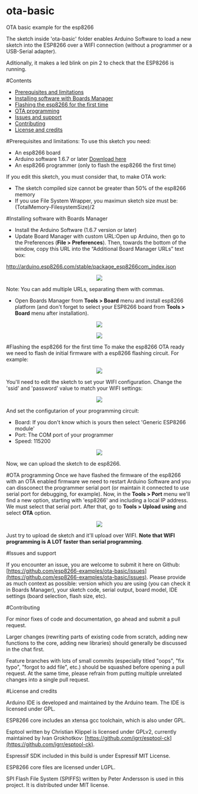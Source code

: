 # ota-basic
OTA basic example for the esp8266

The sketch inside 'ota-basic' folder enables Arduino Software to load a new sketch into the ESP8266 over a WIFI connection (without a programmer or a USB-Serial adapter).

Aditionally, it makes a led blink on pin 2 to check that the ESP8266 is running.

#Contents
  * [Prerequisites and limitations](#prerequisites-and-limitations)
  * [Installing software with Boards Manager](#installing-software-with-boards-manager)
  * [Flashing the esp8266 for the first time](#flashing-the-esp8266-for-the-first-time)
  * [OTA programming](#ota-programming)
  * [Issues and support](#issues-and-support)
  * [Contributing](#contributing)
  * [License and credits](#license-and-credits)



#Prerequisites and limitations:
To use this sketch you need:
  - An esp8266 board
  - Arduino software 1.6.7 or later [Download here](https://www.arduino.cc/en/Main/Software)
  - An esp8266 programmer (only to flash the esp8266 the first time)

If you edit this sketch, you must consider that, to make OTA work:
  - The sketch compiled size cannot be greater than 50% of the esp8266 memory
  - If you use File System Wrapper, you maximun sketch size must be: (TotalMemory-FilesystemSize)/2

#Installing software with Boards Manager
 * Install the Arduino Software (1.6.7 version or later)
 * Update Board Manager with custom URL:Open up Arduino, then go to the Preferences (**File > Preferences**). Then, towards the bottom of the window, copy this URL into the “Additional Board Manager URLs” text box:

  http://arduino.esp8266.com/stable/package_esp8266com_index.json

 <p align="center"><img src ="./img/arduino-board-manager-link.png?raw=true"></p>

 Note: You can add multiple URLs, separating them with commas.
 
 * Open Boards Manager from **Tools > Board** menu and install esp8266 platform (and don't forget to select your ESP8266 board from **Tools > Board** menu after installation).
 
 <p align="center"><img src ="./img/arduino-board-install.png?raw=true"></p>
 <p align="center"><img src ="./img/arduino-board-select.png?raw=true"></p>

#Flashing the esp8266 for the first time
To make the esp8266 OTA ready we need to flash de initial firmware with a esp8266 flashing circuit. For example:

 <p align="center"><img src ="./img/arduino-board-flashing.png?raw=true"></p>

You'll need to edit the sketch to set your WIFI configuration. Change the 'ssid' and 'password' value to match your WIFI settings:
 <p align="center"><img src ="./img/arduino-sketch-edit.png?raw=true"></p>

And set the configutarion of your programming circuit:
 - Board: If you don't know which is yours then select 'Generic ESP8266 module'
 - Port: The COM port of your programmer
 - Speed: 115200
 
 <p align="center"><img src ="./img/arduino-upload-speed.png?raw=true"></p>

 Now, we can upload the sketch to de esp8266.
 
 #OTA programming
  Once we have flashed the firmware of the esp8266 with an OTA enabled firmware we need to restart Arduino Software and you can dissconect the programmer serial port (or maintain it connected to use serial port for debugging, for example).
  Now, in the **Tools > Port** menu we'll find a new option, starting with 'esp8266' and including a local IP address. We must select that serial port. After that, go to **Tools > Upload using** and select **OTA** option.
  
  <p align="center"><img src ="./img/arduino-sketch-ota-option.png?raw=true"></p>
  
  Just try to upload de sketch and it'll upload over WIFI. **Note that WIFI programming is A LOT faster than serial programming**.
 
#Issues and support

If you encounter an issue, you are welcome to submit it here on Github: [https://github.com/esp8266-examples/ota-basic/issues](https://github.com/esp8266-examples/ota-basic/issues). Please provide as much context as possible: version which you are using (you can check it in Boards Manager), your sketch code, serial output, board model, IDE settings (board selection, flash size, etc).

#Contributing

For minor fixes of code and documentation, go ahead and submit a pull request.

Larger changes (rewriting parts of existing code from scratch, adding new functions to the core, adding new libraries) should generally be discussed in the chat first.

Feature branches with lots of small commits (especially titled "oops", "fix typo", "forgot to add file", etc.) should be squashed before opening a pull request. At the same time, please refrain from putting multiple unrelated changes into a single pull request.

#License and credits

Arduino IDE is developed and maintained by the Arduino team. The IDE is licensed under GPL.

ESP8266 core includes an xtensa gcc toolchain, which is also under GPL.

Esptool written by Christian Klippel is licensed under GPLv2, currently maintained by Ivan Grokhotkov: [https://github.com/igrr/esptool-ck](https://github.com/igrr/esptool-ck).

Espressif SDK included in this build is under Espressif MIT License.

ESP8266 core files are licensed under LGPL.

SPI Flash File System (SPIFFS) written by Peter Andersson is used in this project. It is distributed under MIT license.
